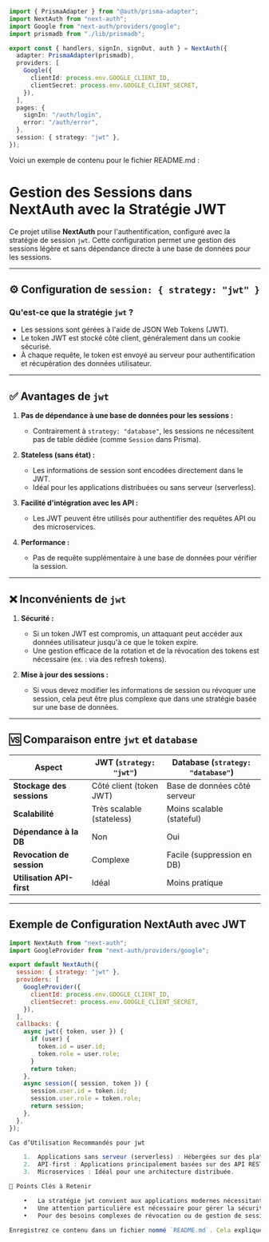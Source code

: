 ```ts
import { PrismaAdapter } from "@auth/prisma-adapter";
import NextAuth from "next-auth";
import Google from "next-auth/providers/google";
import prismadb from "./lib/prismadb";

export const { handlers, signIn, signOut, auth } = NextAuth({
  adapter: PrismaAdapter(prismadb),
  providers: [
    Google({
      clientId: process.env.GOOGLE_CLIENT_ID,
      clientSecret: process.env.GOOGLE_CLIENT_SECRET,
    }),
  ],
  pages: {
    signIn: "/auth/login",
    error: "/auth/error",
  },
  session: { strategy: "jwt" },
});
```

Voici un exemple de contenu pour le fichier README.md :

# Gestion des Sessions dans NextAuth avec la Stratégie JWT

Ce projet utilise **NextAuth** pour l'authentification, configuré avec la stratégie de session `jwt`. Cette configuration permet une gestion des sessions légère et sans dépendance directe à une base de données pour les sessions.

---

## ⚙️ Configuration de `session: { strategy: "jwt" }`

### Qu'est-ce que la stratégie `jwt` ?

- Les sessions sont gérées à l'aide de JSON Web Tokens (JWT).
- Le token JWT est stocké côté client, généralement dans un cookie sécurisé.
- À chaque requête, le token est envoyé au serveur pour authentification et récupération des données utilisateur.

---

## ✅ Avantages de `jwt`

1. **Pas de dépendance à une base de données pour les sessions :**

   - Contrairement à `strategy: "database"`, les sessions ne nécessitent pas de table dédiée (comme `Session` dans Prisma).

2. **Stateless (sans état) :**

   - Les informations de session sont encodées directement dans le JWT.
   - Idéal pour les applications distribuées ou sans serveur (serverless).

3. **Facilité d'intégration avec les API :**

   - Les JWT peuvent être utilisés pour authentifier des requêtes API ou des microservices.

4. **Performance :**
   - Pas de requête supplémentaire à une base de données pour vérifier la session.

---

## ❌ Inconvénients de `jwt`

1. **Sécurité :**

   - Si un token JWT est compromis, un attaquant peut accéder aux données utilisateur jusqu'à ce que le token expire.
   - Une gestion efficace de la rotation et de la révocation des tokens est nécessaire (ex. : via des refresh tokens).

2. **Mise à jour des sessions :**
   - Si vous devez modifier les informations de session ou révoquer une session, cela peut être plus complexe que dans une stratégie basée sur une base de données.

---

## 🆚 Comparaison entre `jwt` et `database`

| **Aspect**                | **JWT (`strategy: "jwt"`)** | **Database (`strategy: "database"`)** |
| ------------------------- | --------------------------- | ------------------------------------- |
| **Stockage des sessions** | Côté client (token JWT)     | Base de données côté serveur          |
| **Scalabilité**           | Très scalable (stateless)   | Moins scalable (stateful)             |
| **Dépendance à la DB**    | Non                         | Oui                                   |
| **Revocation de session** | Complexe                    | Facile (suppression en DB)            |
| **Utilisation API-first** | Idéal                       | Moins pratique                        |

---

## Exemple de Configuration NextAuth avec JWT

```javascript
import NextAuth from "next-auth";
import GoogleProvider from "next-auth/providers/google";

export default NextAuth({
  session: { strategy: "jwt" },
  providers: [
    GoogleProvider({
      clientId: process.env.GOOGLE_CLIENT_ID,
      clientSecret: process.env.GOOGLE_CLIENT_SECRET,
    }),
  ],
  callbacks: {
    async jwt({ token, user }) {
      if (user) {
        token.id = user.id;
        token.role = user.role;
      }
      return token;
    },
    async session({ session, token }) {
      session.user.id = token.id;
      session.user.role = token.role;
      return session;
    },
  },
});

Cas d’Utilisation Recommandés pour jwt

	1.	Applications sans serveur (serverless) : Hébergées sur des plateformes comme Vercel ou AWS Lambda.
	2.	API-first : Applications principalement basées sur des API REST ou GraphQL.
	3.	Microservices : Idéal pour une architecture distribuée.

📌 Points Clés à Retenir

	•	La stratégie jwt convient aux applications modernes nécessitant des sessions légères et scalables.
	•	Une attention particulière est nécessaire pour gérer la sécurité des tokens et leur expiration.
	•	Pour des besoins complexes de révocation ou de gestion de session, envisagez strategy: "database".

Enregistrez ce contenu dans un fichier nommé `README.md`. Cela expliquera clairement le rôle de la stratégie `jwt` et comment elle est mise en œuvre dans votre projet.


```
